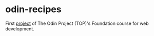 # odin-recipes

First [project](https://www.theodinproject.com/lessons/foundations-recipes) of The Odin Project (TOP)'s Foundation course for web development. 